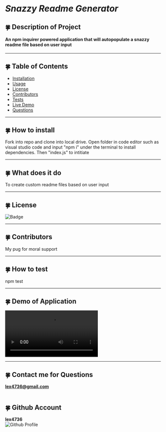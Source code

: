 
  
  # ***Snazzy Readme Generator***

  
## 🍀 Description of Project
  #### An npm inquirer powered application that will autopopulate a snazzy readme file based on user input

  ----
## 🍀 Table of Contents
  * [Installation](#installation)
  * [Usage](#usage)
  * [License](#license)
  * [Contributors](#contributors)
  * [Tests](#tests)
  * [Live Demo](#demo)
  * [Questions](#email)
  ----
## 🍀 <a id="installation"></a> How to install 
  Fork into repo and clone into local drive. Open folder in code editor such as visual studio code and input "npm i" under the terminal to install dependencies. Then "index.js" to intitiate

  ----
## 🍀 <a id="usage"></a> What does it do 
  To create custom readme files based on user input
 
  ----
## 🍀 <a id="license"></a> License
![Badge](https://img.shields.io/badge/license-MIT-blue)

----
## 🍀 <a id="contributors"></a>Contributors 
My pug for moral support

---- 
## 🍀 <a id="test"></a> How to test 
npm test
 
----
## 🍀 <a id="demo"></a> Demo of Application
![Demo](./Demo/Demo.webm)

  ----
 ## 🍀 <a id="email"></a> Contact me for Questions 
 **lex4736@gmail.com** 
<br><br>
## 🍀 Github Account
**lex4736**
<br>
![Github Profile](https://avatars.githubusercontent.com/u/71117049?v=4) 


